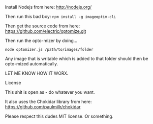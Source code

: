 Install Nodejs from here: http://nodejs.org/

Then run this bad boy:
`npm install -g imageoptim-cli`

Then get the source code from here: https://github.com/electric/optomize.git

Then run the opto-mizer by doing...

`node optomizer.js /path/to/images/folder`

Any image that is writable which is added to that folder should then be opto-mized automatically.

LET ME KNOW HOW IT WORX.

License

This shit is open as - do whatever you want.

It also uses the Chokidar library from here: https://github.com/paulmillr/chokidar

Please respect this dudes MIT license. Or something.